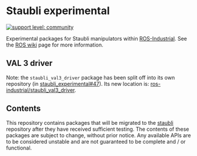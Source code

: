 # Staubli experimental

[![support level: community](https://img.shields.io/badge/support%20level-community-lightgray.png)](http://rosindustrial.org/news/2016/10/7/better-supporting-a-growing-ros-industrial-software-platform)

Experimental packages for Staubli manipulators within [ROS-Industrial][].
See the [ROS wiki][] page for more information.


## VAL 3 driver

Note: the `staubli_val3_driver` package has been split off into its own repository (in [staubli_experimental#47](https://github.com/ros-industrial/staubli_experimental/pull/47)). Its new location is: [ros-industrial/staubli_val3_driver](https://github.com/ros-industrial/staubli_val3_driver).


## Contents

This repository contains packages that will be migrated to the [staubli][]
repository after they have received sufficient testing. The contents of
these packages are subject to change, without prior notice. Any available
APIs are to be considered unstable and are not guaranteed to be complete
and / or functional.


[ROS-Industrial]: http://wiki.ros.org/Industrial
[ROS wiki]: http://wiki.ros.org/staubli_experimental
[staubli]: https://github.com/ros-industrial/staubli
